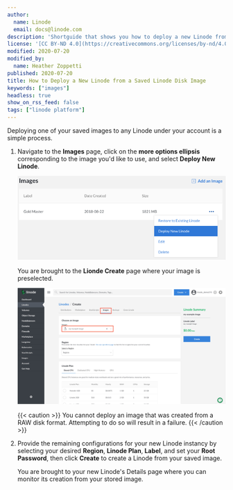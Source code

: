 ```yaml
---
author:
  name: Linode
  email: docs@linode.com
description: 'Shortguide that shows you how to deploy a new Linode from a saved Linode Image.'
license: '[CC BY-ND 4.0](https://creativecommons.org/licenses/by-nd/4.0)'
modified: 2020-07-20
modified_by:
  name: Heather Zoppetti
published: 2020-07-20
title: How to Deploy a New Linode from a Saved Linode Disk Image
keywords: ["images"]
headless: true
show_on_rss_feed: false
tags: ["linode platform"]
---
```


Deploying one of your saved images to any Linode under your account is a simple process.

1.  Navigate to the **Images** page, click on the **more options ellipsis** corresponding to the image you'd like to use, and select **Deploy New Linode**.

    ![Select 'Deploy New Linode' from the Image menu](images-select-deploy-from-menu.png "Select 'Deploy New Linode' from the Image menu")

    You are brought to the **Lionde Create** page where your image is preselected.

    ![Select your Image from the 'My Images' tab](images-create-linode-from-image.png "Select your Image from the 'My Images' tab")

    {{< caution >}}
You cannot deploy an image that was created from a RAW disk format. Attempting to do so will result in a failure.
{{< /caution >}}

1.  Provide the remaining configurations for your new Linode instancy by selecting your desired **Region**, **Linode Plan**, **Label**, and set your **Root Password**, then click **Create** to create a Linode from your saved image.

    You are brought to your new Linode's Details page where you can monitor its creation from your stored image.

